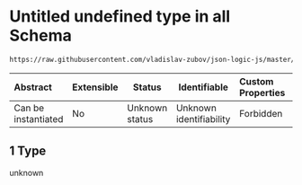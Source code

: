 # Untitled undefined type in all Schema

```txt
https://raw.githubusercontent.com/vladislav-zubov/json-logic-js/master/schemas/operators/array/all.json#/examples/0/all/1
```




| Abstract            | Extensible | Status         | Identifiable            | Custom Properties | Additional Properties | Access Restrictions | Defined In                                                    |
| :------------------ | ---------- | -------------- | ----------------------- | :---------------- | --------------------- | ------------------- | ------------------------------------------------------------- |
| Can be instantiated | No         | Unknown status | Unknown identifiability | Forbidden         | Allowed               | none                | [all.json\*](operators/array/all.json "open original schema") |

## 1 Type

unknown
